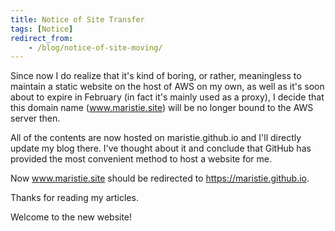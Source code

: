 ```yaml
---
title: Notice of Site Transfer
tags: [Notice]
redirect_from:
    - /blog/notice-of-site-moving/
---
```


Since now I do realize that it's kind of boring, or rather, meaningless to maintain a static website on the host of AWS on my own, as well as it's soon about to expire in February (in fact it's mainly used as a proxy), I decide that this domain name (www.maristie.site) will be no longer bound to the AWS server then.

All of the contents are now hosted on maristie.github.io and I'll directly update my blog there. I've thought about it and conclude that GitHub has provided the most convenient method to host a website for me.

Now www.maristie.site should be redirected to https://maristie.github.io.

Thanks for reading my articles.

Welcome to the new website!
